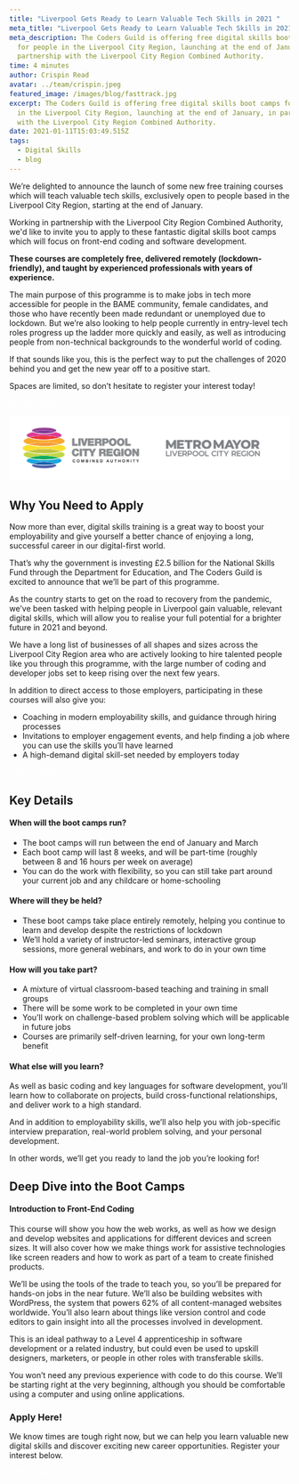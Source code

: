 ```yaml
---
title: "Liverpool Gets Ready to Learn Valuable Tech Skills in 2021 "
meta_title: "Liverpool Gets Ready to Learn Valuable Tech Skills in 2021 "
meta_description: The Coders Guild is offering free digital skills boot camps
  for people in the Liverpool City Region, launching at the end of January, in
  partnership with the Liverpool City Region Combined Authority.
time: 4 minutes
author: Crispin Read
avatar: ../team/crispin.jpeg
featured_image: /images/blog/fasttrack.jpg
excerpt: The Coders Guild is offering free digital skills boot camps for people
  in the Liverpool City Region, launching at the end of January, in partnership
  with the Liverpool City Region Combined Authority.
date: 2021-01-11T15:03:49.515Z
tags:
  - Digital Skills
  - blog
---
```

We’re delighted to announce the launch of some new free training courses which will teach valuable tech skills, exclusively open to people based in the Liverpool City Region, starting at the end of January.

Working in partnership with the Liverpool City Region Combined Authority, we'd like to invite you to apply to these fantastic digital skills boot camps which will focus on front-end coding and software development. 

**These courses are completely free, delivered remotely (lockdown-friendly), and taught by experienced professionals with years of experience.**

The main purpose of this programme is to make jobs in tech more accessible for people in the BAME community, female candidates, and those who have recently been made redundant or unemployed due to lockdown. But we’re also looking to help people currently in entry-level tech roles progress up the ladder more quickly and easily, as well as introducing people from non-technical backgrounds to the wonderful world of coding.

If that sounds like you, this is the perfect way to put the challenges of 2020 behind you and get the new year off to a positive start.

Spaces are limited, so don’t hesitate to register your interest today!  

<p><a href="https://lcr-front-end.tcg.camp/apply/" class="mt-auto inline-block py-2 px-4 bg-blue-200 text-white text-md font-bold font-heading rounded text-white" style="color: white">APPLY NOW <i class="align-middle ml-2 text-white fas fa-angle-right text-md leading-md" aria-hidden="true"></i></a></p>

![Logos: Liverpool City Region Combined Authority and Metro Mayor Liverpool City Region](/images/blog/lcrca-logo.jpg)

## Why You Need to Apply

Now more than ever, digital skills training is a great way to boost your employability and give yourself a better chance of enjoying a long, successful career in our digital-first world.

That’s why the government is investing £2.5 billion for the National Skills Fund through the Department for Education, and The Coders Guild is excited to announce that we’ll be part of this programme.

As the country starts to get on the road to recovery from the pandemic, we’ve been tasked with helping people in Liverpool gain valuable, relevant digital skills, which will allow you to realise your full potential for a brighter future in 2021 and beyond.

We have a long list of businesses of all shapes and sizes across the Liverpool City Region area who are actively looking to hire talented people like you through this programme, with the large number of coding and developer jobs set to keep rising over the next few years.

In addition to direct access to those employers, participating in these courses will also give you:

* Coaching in modern employability skills, and guidance through hiring processes
* Invitations to employer engagement events, and help finding a job where you can use the skills you’ll have learned
* A high-demand digital skill-set needed by employers today 

<p><a href="https://lcr-front-end.tcg.camp/apply/" class="mt-auto inline-block py-2 px-4 bg-blue-200 text-white text-md font-bold font-heading rounded text-white" style="color: white">APPLY NOW <i class="align-middle ml-2 text-white fas fa-angle-right text-md leading-md" aria-hidden="true"></i></a></p>

## Key Details

#### When will the boot camps run?

* The boot camps will run between the end of January and March 
* Each boot camp will last 8 weeks, and will be part-time (roughly between 8 and 16 hours per week on average)
* You can do the work with flexibility, so you can still take part around your current job and any childcare or home-schooling 

#### Where will they be held?

* These boot camps take place entirely remotely, helping you continue to learn and develop despite the restrictions of lockdown
* We’ll hold a variety of instructor-led seminars, interactive group sessions, more general webinars, and work to do in your own time

#### How will you take part?

* A mixture of virtual classroom-based teaching and training in small groups 
* There will be some work to be completed in your own time
* You’ll work on challenge-based problem solving which will be applicable in future jobs
* Courses are primarily self-driven learning, for your own long-term benefit

#### What else will you learn?

As well as basic coding and key languages for software development, you’ll learn how to collaborate on projects, build cross-functional relationships, and deliver work to a high standard.

And in addition to employability skills, we’ll also help you with job-specific interview preparation, real-world problem solving, and your personal development.

In other words, we’ll get you ready to land the job you’re looking for!

## Deep Dive into the Boot Camps

#### Introduction to Front-End Coding 

This course will show you how the web works, as well as how we design and develop websites and applications for different devices and screen sizes. It will also cover how we make things work for assistive technologies like screen readers and how to work as part of a team to create finished products. 

We’ll be using the tools of the trade to teach you, so you’ll be prepared for hands-on jobs in the near future. We’ll also be building websites with WordPress, the system that powers 62% of all content-managed websites worldwide. You’ll also learn about things like version control and code editors to gain insight into all the processes involved in development. 

This is an ideal pathway to a Level 4 apprenticeship in software development or a related industry, but could even be used to upskill designers, marketers, or people in other roles with transferable skills.

You won’t need any previous experience with code to do this course. We’ll be starting right at the very beginning, although you should be comfortable using a computer and using online applications. 

<!--
#### Web and App Development with JavaScript and APIs 

The ability to build websites and applications using the JAMStack is something that is in high demand among employers right now, and that demand is only set to continue rising over the next few years. 

With that in mind, this course is ideal for anyone with a basic knowledge of HTML and CSS looking to embrace the future of coding and move forward into a more successful career.

“JAMstack is an architecture designed to make the web faster, more secure, and easier to scale. It builds on many of the tools and workflows which developers love, and which bring maximum productivity.”

On this course, we’ll be recapping the fundamentals of HTML and CSS, as well as teaching accessibility and responsive design principles. We’ll also be looking at how to solve problems with JavaScript, and explore the tools and frameworks which you’ll use to master the skills of modern development.

This is a course for people wanting to move to progress from beginner status coding to launch an exciting new career. Whether you’re just getting started and have dabbled in HTML and CSS before, or are already working in a basic developer role in different languages, this is a great opportunity to learn valuable new skills fast.
-->

### Apply Here!

We know times are tough right now, but we can help you learn valuable new digital skills and discover exciting new career opportunities. Register your interest below. 

<p><a href="https://lcr-front-end.tcg.camp/apply/" class="mt-auto inline-block py-2 px-4 bg-blue-200 text-white text-md font-bold font-heading rounded text-white" style="color: white">APPLY NOW <i class="align-middle ml-2 text-white fas fa-angle-right text-md leading-md" aria-hidden="true"></i></a></p>